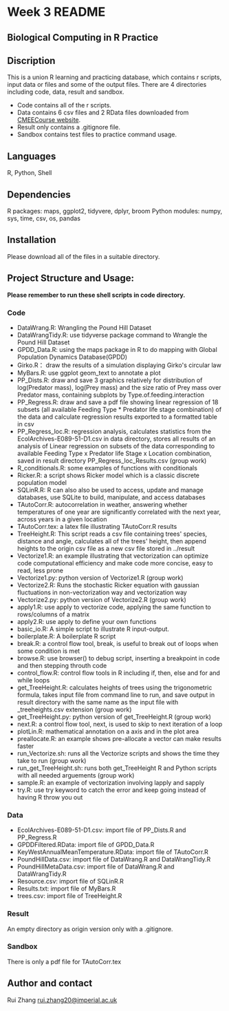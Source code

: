 # Week 3 README

## Biological Computing in R Practice
## Discription
This is a union R learning and practicing database, which contains r scripts, input data or files and some of the output files.
There are 4 directories including code, data, result and sandbox. 
- Code contains all of the r scripts.
- Data contains 6 csv files and 2 RData files downloaded from [CMEECourse website](https://github.com/mhasoba/TheMulQuaBio/tree/master/content/data). 
- Result only contains a .gitignore file.
- Sandbox contains test files to practice command usage.

## Languages
R, Python, Shell

## Dependencies
R packages: maps, ggplot2, tidyvere, dplyr, broom
Python modules: numpy, sys, time, csv, os, pandas

## Installation
Please download all of the files in a suitable directory.

## Project Structure and Usage: 
**Please remember to run these shell scripts in code directory.**
### Code
- DataWrang.R: Wrangling the Pound Hill Dataset
- DataWrangTidy.R: use tidyverse package command to Wrangle the Pound Hill Dataset
- GPDD_Data.R: using the maps package in R to do mapping with Global Population Dynamics Database(GPDD)
- Girko.R： draw the results of a simulation displaying Girko's circular law
- MyBars.R: use ggplot geom_text to annotate a plot
- PP_Dists.R: draw and save 3 graphics relatively for distribution of log(Predator mass), log(Prey mass) and the size ratio of Prey mass over Predator mass, containing subplots by Type.of.feeding.interaction
- PP_Regress.R: draw and save a pdf file showing linear regression of 18 subsets (all available Feeding Type * Predator life stage combination) of the data and calculate regression results exported to a formatted table in csv
- PP_Regress_loc.R: regression analysis, calculates statistics from the EcolArchives-E089-51-D1.csv in data directory, stores all results of an analysis of Linear regression on subsets of the data corresponding to available Feeding Type x Predator life Stage x Location combination, saved in result directory PP_Regress_loc_Results.csv (group work)
- R_conditionals.R: some examples of functions with conditionals
- Ricker.R: a script shows Ricker model which is a classic discrete population model
- SQLinR.R: R can also also be used to access, update and manage databases, use SQLite to build, manipulate, and access databases
- TAutoCorr.R: autocorrelation in weather, answering whether temperatures of one year are significantly correlated with the next year, across years in a given location
- TAutoCorr.tex: a latex file illustrating TAutoCorr.R results
- TreeHeight.R: This script reads a csv file containing trees' species, distance and angle, calculates all of the trees' height, then append heights to the origin csv file as a new csv file stored in ../result
- Vectorize1.R: an example illustrating that vectorization can optimize code computational efficiency and make code more concise, easy to read, less prone
- Vectorize1.py: python version of Vectorize1.R (group work)
- Vectorize2.R: Runs the stochastic Ricker equation with gaussian fluctuations in non-vectorization way and vectorization way
- Vectorize2.py: python version of Vectorize2.R (group work)
- apply1.R: use apply to vectorize code, applying the same function to rows/columns of a matrix
- apply2.R: use apply to define your own functions
- basic_io.R: A simple script to illustrate R input-output.
- boilerplate.R: A boilerplate R script
- break.R: a control flow tool, break, is useful to break out of loops when some condition is met
- browse.R: use browser() to debug script, inserting a breakpoint in code and then stepping throuth code
- control_flow.R: control flow tools in R including if, then, else and for and while loops
- get_TreeHeight.R: calculates heights of trees using the trigonometric formula, takes input file from command line to run, and save output in result directory with the same name as the input file with _treeheights.csv extension (group work)
- get_TreeHeight.py: python version of get_TreeHeight.R (group work)
- next.R: a control flow tool, next, is used to skip to next iteration of a loop
- plotLin.R: mathematical annotation on a axis and in the plot area
- preallocate.R: an example shows pre-allocate a vector can make results faster
- run_Vectorize.sh: runs all the Vectorize scripts and shows the time they take to run (group work)
- run_get_TreeHeight.sh: runs both get_TreeHeight R and Python scripts with all needed arguements (group work)
- sample.R: an example of vectorization involving lapply and sapply
- try.R: use try keyword to catch the error and keep going instead of having R throw you out

### Data
- EcolArchives-E089-51-D1.csv: import file of PP_Dists.R and PP_Regress.R
- GPDDFiltered.RData: import file of GPDD_Data.R			
- KeyWestAnnualMeanTemperature.RData: import file of TAutoCorr.R
- PoundHillData.csv: import file of DataWrang.R and DataWrangTidy.R
- PoundHillMetaData.csv: import file of DataWrang.R and DataWrangTidy.R
- Resource.csv: import file of SQLinR.R
- Results.txt: import file of MyBars.R
- trees.csv: import file of TreeHeight.R

### Result
An empty directory as origin version only with a .gitignore.

### Sandbox
There is only a pdf file for TAutoCorr.tex

## Author and contact
Rui Zhang   rui.zhang20@imperial.ac.uk